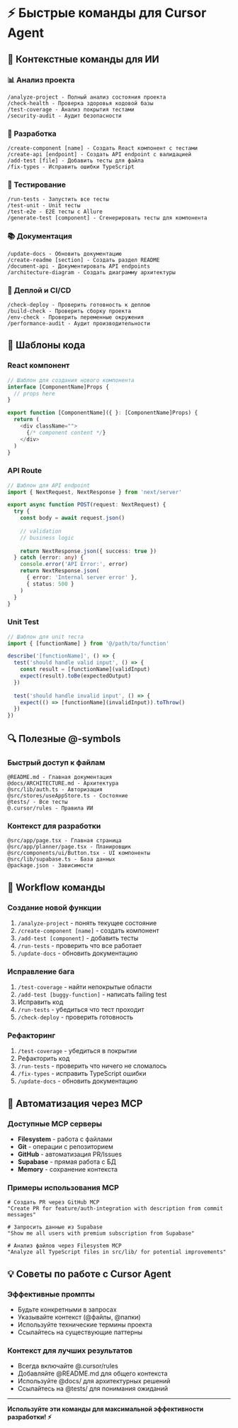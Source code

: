 # ⚡ Быстрые команды для Cursor Agent

## 🎯 Контекстные команды для ИИ

### 📊 Анализ проекта
```
/analyze-project - Полный анализ состояния проекта
/check-health - Проверка здоровья кодовой базы  
/test-coverage - Анализ покрытия тестами
/security-audit - Аудит безопасности
```

### 🔧 Разработка
```
/create-component [name] - Создать React компонент с тестами
/create-api [endpoint] - Создать API endpoint с валидацией
/add-test [file] - Добавить тесты для файла
/fix-types - Исправить ошибки TypeScript
```

### 🧪 Тестирование  
```
/run-tests - Запустить все тесты
/test-unit - Unit тесты
/test-e2e - E2E тесты с Allure
/generate-test [component] - Сгенерировать тесты для компонента
```

### 📚 Документация
```
/update-docs - Обновить документацию
/create-readme [section] - Создать раздел README
/document-api - Документировать API endpoints
/architecture-diagram - Создать диаграмму архитектуры
```

### 🚀 Деплой и CI/CD
```
/check-deploy - Проверить готовность к деплою
/build-check - Проверить сборку проекта
/env-check - Проверить переменные окружения
/performance-audit - Аудит производительности
```

## 🎨 Шаблоны кода

### React компонент
```typescript
// Шаблон для создания нового компонента
interface [ComponentName]Props {
  // props here
}

export function [ComponentName]({ }: [ComponentName]Props) {
  return (
    <div className="">
      {/* component content */}
    </div>
  )
}
```

### API Route
```typescript
// Шаблон для API endpoint
import { NextRequest, NextResponse } from 'next/server'

export async function POST(request: NextRequest) {
  try {
    const body = await request.json()
    
    // validation
    // business logic
    
    return NextResponse.json({ success: true })
  } catch (error: any) {
    console.error('API Error:', error)
    return NextResponse.json(
      { error: 'Internal server error' },
      { status: 500 }
    )
  }
}
```

### Unit Test
```typescript
// Шаблон для unit теста
import { [functionName] } from '@/path/to/function'

describe('[functionName]', () => {
  test('should handle valid input', () => {
    const result = [functionName](validInput)
    expect(result).toBe(expectedOutput)
  })
  
  test('should handle invalid input', () => {
    expect(() => [functionName](invalidInput)).toThrow()
  })
})
```

## 🔍 Полезные @-symbols

### Быстрый доступ к файлам
```
@README.md - Главная документация
@docs/ARCHITECTURE.md - Архитектура
@src/lib/auth.ts - Авторизация
@src/stores/useAppStore.ts - Состояние
@tests/ - Все тесты
@.cursor/rules - Правила ИИ
```

### Контекст для разработки
```
@src/app/page.tsx - Главная страница
@src/app/planner/page.tsx - Планировщик
@src/components/ui/Button.tsx - UI компоненты
@src/lib/supabase.ts - База данных
@package.json - Зависимости
```

## 🎯 Workflow команды

### Создание новой функции
1. `/analyze-project` - понять текущее состояние
2. `/create-component [name]` - создать компонент
3. `/add-test [component]` - добавить тесты
4. `/run-tests` - проверить что все работает
5. `/update-docs` - обновить документацию

### Исправление бага
1. `/test-coverage` - найти непокрытые области
2. `/add-test [buggy-function]` - написать failing test
3. Исправить код
4. `/run-tests` - убедиться что тест проходит
5. `/check-deploy` - проверить готовность

### Рефакторинг
1. `/test-coverage` - убедиться в покрытии
2. Рефакторить код
3. `/run-tests` - проверить что ничего не сломалось
4. `/fix-types` - исправить TypeScript ошибки
5. `/update-docs` - обновить документацию

## 🚀 Автоматизация через MCP

### Доступные MCP серверы
- **Filesystem** - работа с файлами
- **Git** - операции с репозиторием
- **GitHub** - автоматизация PR/Issues
- **Supabase** - прямая работа с БД
- **Memory** - сохранение контекста

### Примеры использования MCP
```
# Создать PR через GitHub MCP
"Create PR for feature/auth-integration with description from commit messages"

# Запросить данные из Supabase
"Show me all users with premium subscription from Supabase"

# Анализ файлов через Filesystem MCP  
"Analyze all TypeScript files in src/lib/ for potential improvements"
```

## 💡 Советы по работе с Cursor Agent

### Эффективные промпты
- Будьте конкретными в запросах
- Указывайте контекст (@файлы, @папки)
- Используйте технические термины проекта
- Ссылайтесь на существующие паттерны

### Контекст для лучших результатов
- Всегда включайте @.cursor/rules
- Добавляйте @README.md для общего контекста
- Используйте @docs/ для архитектурных решений
- Ссылайтесь на @tests/ для понимания ожиданий

---

**Используйте эти команды для максимальной эффективности разработки! ⚡**
